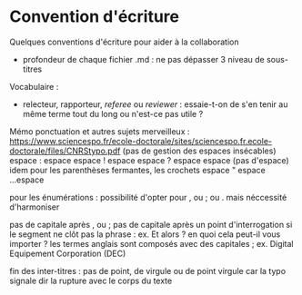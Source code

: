 # Convention d'écriture
Quelques conventions d'écriture pour aider à la collaboration

- profondeur de chaque fichier .md : ne pas dépasser 3 niveau de sous-titres

Vocabulaire :
- relecteur, rapporteur, *referee* ou *reviewer* : essaie-t-on de s'en tenir au même terme tout du long ou n'est-ce pas utile ?

Mémo ponctuation et autres sujets merveilleux :
https://www.sciencespo.fr/ecole-doctorale/sites/sciencespo.fr.ecole-doctorale/files/CNRStypo.pdf 
(pas de gestion des espaces insécables)
espace : espace
espace ! espace
espace ? espace
espace (pas d'espace) idem pour les parenthèses fermantes, les crochets
espace " espace
...espace

pour les énumérations : possibilité d'opter pour , ou ; ou . 
mais néccessité d'harmoniser

pas de capitale après , ou ; 
pas de capitale après un point d'interrogation si le segment ne clôt pas la phrase : ex. Et alors ? en quoi cela peut-il vous importer ?
les termes anglais sont composés avec des capitales ; ex. Digital Equipement Corporation (DEC)

fin des inter-titres : pas de point, de virgule ou de point virgule car la typo signale dir la rupture avec le corps du texte




